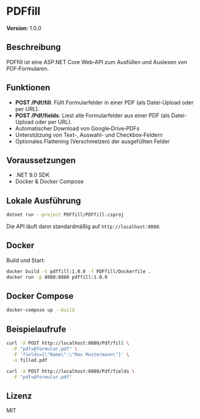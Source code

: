 # PDFfill

**Version:** 1.0.0

## Beschreibung

PDFfill ist eine ASP.NET Core Web‑API zum Ausfüllen und Auslesen von PDF‑Formularen.

## Funktionen

- **POST /Pdf/fill**: Füllt Formularfelder in einer PDF (als Datei-Upload oder per URL).  
- **POST /Pdf/fields**: Liest alle Formularfelder aus einer PDF (als Datei-Upload oder per URL).  
- Automatischer Download von Google‑Drive‑PDFs  
- Unterstützung von Text-, Auswahl- und Checkbox‑Feldern  
- Optionales Flattening (Verschmelzen) der ausgefüllten Felder  

## Voraussetzungen

- .NET 9.0 SDK  
- Docker & Docker Compose  

## Lokale Ausführung

```bash
dotnet run --project PDFfill/PDFfill.csproj
```

Die API läuft dann standardmäßig auf `http://localhost:8080`.

## Docker

Build und Start:

```bash
docker build -t pdffill:1.0.0 -f PDFfill/Dockerfile .
docker run -p 8080:8080 pdffill:1.0.0
```

## Docker Compose

```bash
docker-compose up --build
```

## Beispielaufrufe

```bash
curl -X POST http://localhost:8080/Pdf/fill \
  -F "pdf=@formular.pdf" \
  -F 'fields={\"Name\":\"Max Mustermann\"}' \
  -o filled.pdf
```

```bash
curl -X POST http://localhost:8080/Pdf/fields \
  -F "pdf=@formular.pdf"
```

## Lizenz

MIT
